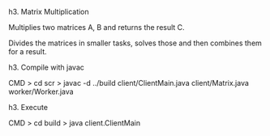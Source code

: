 h3. Matrix Multiplication

Multiplies two matrices A, B and returns the result C.

Divides the matrices in smaller tasks, solves those and then combines them for a result.


h3. Compile with javac

CMD > cd scr > javac -d ../build client/ClientMain.java client/Matrix.java worker/Worker.java 


h3. Execute

CMD > cd build > java client.ClientMain
